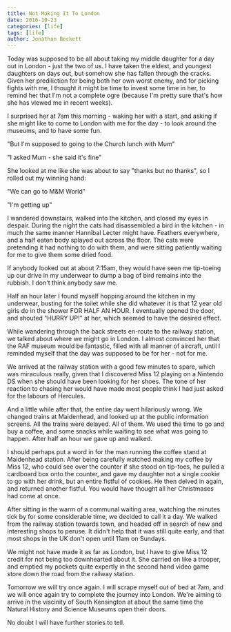 ```yaml
---
title: Not Making It To London
date: 2016-10-23
categories: [life]
tags: [life]
author: Jonathan Beckett
---
```


Today was supposed to be all about taking my middle daughter for a day out in London - just the two of us. I have taken the eldest, and youngest daughters on days out, but somehow she has fallen through the cracks. Given her prediliction for being both her own worst enemy, and for picking fights with me, I thought it might be time to invest some time in her, to remind her that I'm not a complete ogre (because I'm pretty sure that's how she has viewed me in recent weeks).

I surprised her at 7am this morning - waking her with a start, and asking if she might like to come to London with me for the day - to look around the museums, and to have some fun.

"But I'm supposed to going to the Church lunch with Mum"

"I asked Mum - she said it's fine"

She looked at me like she was about to say "thanks but no thanks", so I rolled out my winning hand:

"We can go to M&M World"

"I'm getting up"

I wandered downstairs, walked into the kitchen, and closed my eyes in despair. During the night the cats had disassembled a bird in the kitchen - in much the same manner Hannibal Lecter might have. Feathers everywhere, and a half eaten body splayed out across the floor. The cats were pretending it had nothing to do with them, and were sitting patiently waiting for me to give them some dried food.

If anybody looked out at about 7:15am, they would have seen me tip-toeing up our drive in my underwear to dump a bag of bird remains into the rubbish. I don't  think anybody saw me.

Half an hour later I found myself hopping around the kitchen in my underwear, busting for the toilet while she did whatever it is that 12 year old girls do in the shower FOR HALF AN HOUR. I eventually opened the door, and shouted "HURRY UP!" at her, which seemed to have the desired effect.

While wandering through the back streets en-route to the railway station, we talked about where we might go in London. I almost convinced her that the RAF museum would be fantastic, filled with all manner of aircraft, until I reminded myself that the day was supposed to be for her - not for me.

We arrived at the railway station with a good few minutes to spare, which was miraculous really, given that I discovered Miss 12 playing on a Nintendo DS when she should have been looking for her shoes. The tone of her reaction to chasing her would have made most people think I had just asked for the labours of Hercules.

And a little while after that, the entire day went hilariously wrong. We changed trains at Maidenhead, and looked up at the public information screens. All the trains were delayed. All of them. We used the time to go and buy a coffee, and some snacks while waiting to see what was going to happen. After half an hour we gave up and walked.

I should perhaps put a word in for the man running the coffee stand at Maidenhead station. After being carefully watched making my coffee by Miss 12, who could see over the counter if she stood on tip-toes, he pulled a cardboard box onto the counter, and gave my daughter not a single cookie to go with her drink, but an entire fistful of cookies. He then delved in again, and returned another fistful. You would have thought all her Christmases had come at once.

After sitting in the warm of a communal waiting area, watching the minutes tick by for some considerable time, we decided to call it a day. We walked from the railway station towards town, and headed off in search of new and interesting shops to peruse. It didn't help that it was still quite early, and that most shops in the UK don't open until 11am on Sundays.

We might not have made it as far as London, but I have to give Miss 12 credit for not being too downhearted about it. She carried on like a trooper, and emptied my pockets quite expertly in the second hand video game store down the road from the railway station.

Tomorrow we will try once again. I will scrape myself out of bed at 7am, and we will once again try to complete the journey into London. We're aiming to arrive in the viscinity of South Kensington at about the same time the Natural History and Science Museums open their doors.

No doubt I will have further stories to tell.